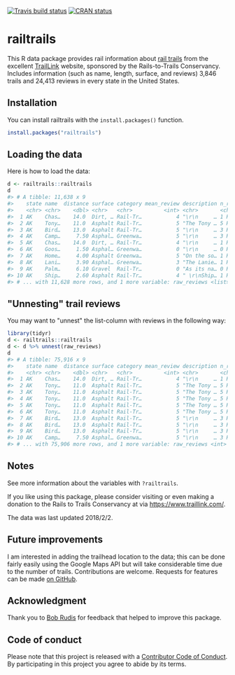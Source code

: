 
<!-- README.md is generated from README.Rmd. Please edit that file -->
[![Travis build status](https://travis-ci.org/jrosen48/railtrails.svg?branch=master)](https://travis-ci.org/jrosen48/railtrails) [![CRAN status](http://www.r-pkg.org/badges/version/railtrails)](https://cran.r-project.org/package=railtrails)

railtrails
==========

This R data package provides rail information about [rail trails](https://en.wikipedia.org/wiki/Rail_trail) from the excellent [TrailLink](https://www.traillink.com/) website, sponsored by the Rails-to-Trails Conservancy. Includes information (such as name, length, surface, and reviews) 3,846 trails and 24,413 reviews in every state in the United States.

Installation
------------

You can install railtrails with the `install.packages()` function.

``` r
install.packages("railtrails")
```

Loading the data
----------------

Here is how to load the data:

``` r
d <- railtrails::railtrails
d
#> # A tibble: 11,638 x 9
#>    state name  distance surface category mean_review description n_reviews
#>    <chr> <chr>    <dbl> <chr>   <chr>          <int> <chr>       <chr>    
#>  1 AK    Chas…    14.0  Dirt, … Rail-Tr…           4 "\r\n     … 1 Reviews
#>  2 AK    Tony…    11.0  Asphalt Rail-Tr…           5 "The Tony … 5 Reviews
#>  3 AK    Bird…    13.0  Asphalt Rail-Tr…           5 "\r\n     … 3 Reviews
#>  4 AK    Camp…     7.50 Asphal… Greenwa…           5 "\r\n     … 3 Reviews
#>  5 AK    Chas…    14.0  Dirt, … Rail-Tr…           4 "\r\n     … 1 Reviews
#>  6 AK    Goos…     1.50 Asphal… Greenwa…           0 "\r\n     … 0 Reviews
#>  7 AK    Home…     4.00 Asphalt Greenwa…           5 "On the so… 1 Reviews
#>  8 AK    Lani…     3.90 Asphal… Greenwa…           3 "The Lanie… 1 Reviews
#>  9 AK    Palm…     6.10 Gravel  Rail-Tr…           0 "As its na… 0 Reviews
#> 10 AK    Ship…     2.60 Asphalt Rail-Tr…           4 " \r\nShip… 1 Reviews
#> # ... with 11,628 more rows, and 1 more variable: raw_reviews <list>
```

"Unnesting" trail reviews
-------------------------

You may want to "unnest" the list-column with reviews in the following way:

``` r
library(tidyr)
d <- railtrails::railtrails
d <- d %>% unnest(raw_reviews)
d
#> # A tibble: 75,916 x 9
#>    state name  distance surface category mean_review description n_reviews
#>    <chr> <chr>    <dbl> <chr>   <chr>          <int> <chr>       <chr>    
#>  1 AK    Chas…    14.0  Dirt, … Rail-Tr…           4 "\r\n     … 1 Reviews
#>  2 AK    Tony…    11.0  Asphalt Rail-Tr…           5 "The Tony … 5 Reviews
#>  3 AK    Tony…    11.0  Asphalt Rail-Tr…           5 "The Tony … 5 Reviews
#>  4 AK    Tony…    11.0  Asphalt Rail-Tr…           5 "The Tony … 5 Reviews
#>  5 AK    Tony…    11.0  Asphalt Rail-Tr…           5 "The Tony … 5 Reviews
#>  6 AK    Tony…    11.0  Asphalt Rail-Tr…           5 "The Tony … 5 Reviews
#>  7 AK    Bird…    13.0  Asphalt Rail-Tr…           5 "\r\n     … 3 Reviews
#>  8 AK    Bird…    13.0  Asphalt Rail-Tr…           5 "\r\n     … 3 Reviews
#>  9 AK    Bird…    13.0  Asphalt Rail-Tr…           5 "\r\n     … 3 Reviews
#> 10 AK    Camp…     7.50 Asphal… Greenwa…           5 "\r\n     … 3 Reviews
#> # ... with 75,906 more rows, and 1 more variable: raw_reviews <int>
```

Notes
-----

See more information about the variables with `?railtrails`.

If you like using this package, please consider visiting or even making a donation to the Rails to Trails Conservancy at via <https://www.traillink.com/>.

The data was last updated 2018/2/2.

Future improvements
-------------------

I am interested in adding the trailhead location to the data; this can be done fairly easily using the Google Maps API but will take considerable time due to the number of trails. Contributions are welcome. Requests for features can be made [on GitHub](https://github.com/jrosen48/railtrails/issues).

Acknowledgment
--------------

Thank you to [Bob Rudis](https://rud.is/) for feedback that helped to improve this package.

Code of conduct
---------------

Please note that this project is released with a [Contributor Code of Conduct](CODE_OF_CONDUCT.md). By participating in this project you agree to abide by its terms.
